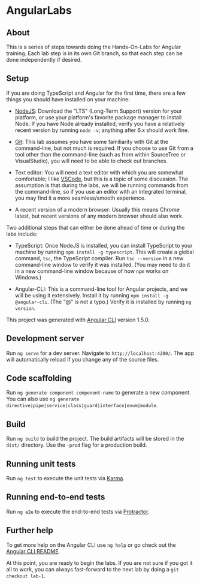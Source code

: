 # AngularLabs

## About
This is a series of steps towards doing the Hands-On-Labs for Angular training. Each lab step is in its own Git branch, so that each step can be done independently if desired.

## Setup

If you are doing TypeScript and Angular for the first time, there are a few things you should have installed on your machine:

* [NodeJS](https://nodejs.org): Download the "LTS" (Long-Term Support) version for your platform, or use your platform's favorite package manager to install Node. If you have Node already installed, verify you have a relatively recent version by running `node -v`; anything after 6.x should work fine.

* [Git](https://git-scm.com): This lab assumes you have some familiarity with Git at the command-line, but not much is required. If you choose to use Git from a tool other than the command-line (such as from within SourceTree or VisualStudio), you will need to be able to check out branches.

* Text editor: You will need a text editor with which you are somewhat comfortable; I like [VSCode](https://code.visualstudio.com), but this is a topic of some discussion. The assumption is that during the labs, we will be running commands from the command-line, so if you use an editor with an integrated terminal, you may find it a more seamless/smooth experience.

* A recent version of a modern browser: Usually this means Chrome latest, but recent versions of any modern browser should also work.

Two additional steps that can either be done ahead of time or during the labs include:

* TypeScript: Once NodeJS is installed, you can install TypeScript to your machine by running `npm install -g typescript`. This will create a global command, `tsc`, the TypeScript compiler. Run `tsc --version` in a new command-line window to verify it was installed. (You may need to do it in a new command-line window because of how `npm` works on Windows.)

* Angular-CLI: This is a command-line tool for Angular projects, and we will be using it extensively. Install it by running `npm install -g @angular-cli`. (The "@" is not a typo.) Verify it is installed by running `ng version`.

This project was generated with [Angular CLI](https://github.com/angular/angular-cli) version 1.5.0.

## Development server

Run `ng serve` for a dev server. Navigate to `http://localhost:4200/`. The app will automatically reload if you change any of the source files.

## Code scaffolding

Run `ng generate component component-name` to generate a new component. You can also use `ng generate directive|pipe|service|class|guard|interface|enum|module`.

## Build

Run `ng build` to build the project. The build artifacts will be stored in the `dist/` directory. Use the `-prod` flag for a production build.

## Running unit tests

Run `ng test` to execute the unit tests via [Karma](https://karma-runner.github.io).

## Running end-to-end tests

Run `ng e2e` to execute the end-to-end tests via [Protractor](http://www.protractortest.org/).

## Further help

To get more help on the Angular CLI use `ng help` or go check out the [Angular CLI README](https://github.com/angular/angular-cli/blob/master/README.md).

At this point, you are ready to begin the labs. If you are not sure if you got it all to work, you can always fast-forward to the next lab by doing a `git checkout lab-1`.
